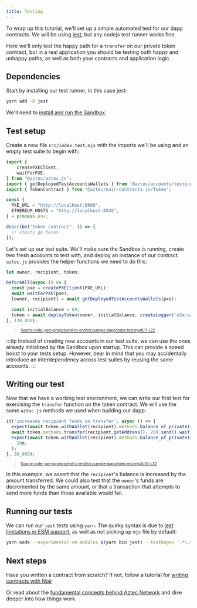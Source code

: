 ```yaml
---
title: Testing
---
```


To wrap up this tutorial, we'll set up a simple automated test for our dapp contracts. We will be using [jest](https://jestjs.io/), but any nodejs test runner works fine.

Here we'll only test the happy path for a `transfer` on our private token contract, but in a real application you should be testing both happy and unhappy paths, as well as both your contracts and application logic.

## Dependencies

Start by installing our test runner, in this case jest:

```sh
yarn add -D jest
```

We'll need to [install and run the Sandbox](../../../../getting_started.md).

## Test setup

Create a new file `src/index.test.mjs` with the imports we'll be using and an empty test suite to begin with:

```js
import {
    createPXEClient,
    waitForPXE,
} from "@aztec/aztec.js";
import { getDeployedTestAccountsWallets } from '@aztec/accounts/testing';
import { TokenContract } from "@aztec/noir-contracts.js/Token";

const {
  PXE_URL = "http://localhost:8080",
  ETHEREUM_HOSTS = "http://localhost:8545",
} = process.env;

describe("token contract", () => {
  // <tests go here>
});
```

Let's set up our test suite. We'll make sure the Sandbox is running, create two fresh accounts to test with, and deploy an instance of our contract. `aztec.js` provides the helper functions we need to do this:

```javascript title="setup" showLineNumbers
let owner, recipient, token;

beforeAll(async () => {
  const pxe = createPXEClient(PXE_URL);
  await waitForPXE(pxe);
  [owner, recipient] = await getDeployedTestAccountsWallets(pxe);

  const initialBalance = 69;
  token = await deployToken(owner, initialBalance, createLogger('e2e:sample_dapp'));
}, 120_000);
```
> <sup><sub><a href="https://github.com/AztecProtocol/aztec-packages/blob/v0.86.0/yarn-project/end-to-end/src/sample-dapp/index.test.mjs#L11-L22" target="_blank" rel="noopener noreferrer">Source code: yarn-project/end-to-end/src/sample-dapp/index.test.mjs#L11-L22</a></sub></sup>


:::tip
Instead of creating new accounts in our test suite, we can use the ones already initialized by the Sandbox upon startup. This can provide a speed boost to your tests setup. However, bear in mind that you may accidentally introduce an interdependency across test suites by reusing the same accounts.
:::

## Writing our test

Now that we have a working test environment, we can write our first test for exercising the `transfer` function on the token contract. We will use the same `aztec.js` methods we used when building our dapp:

```javascript title="test" showLineNumbers
it('increases recipient funds on transfer', async () => {
  expect(await token.withWallet(recipient).methods.balance_of_private(recipient.getAddress()).simulate()).toEqual(0n);
  await token.methods.transfer(recipient.getAddress(), 20).send().wait();
  expect(await token.withWallet(recipient).methods.balance_of_private(recipient.getAddress()).simulate()).toEqual(
    20n,
  );
}, 30_000);
```
> <sup><sub><a href="https://github.com/AztecProtocol/aztec-packages/blob/v0.86.0/yarn-project/end-to-end/src/sample-dapp/index.test.mjs#L24-L32" target="_blank" rel="noopener noreferrer">Source code: yarn-project/end-to-end/src/sample-dapp/index.test.mjs#L24-L32</a></sub></sup>


In this example, we assert that the `recipient`'s balance is increased by the amount transferred. We could also test that the `owner`'s funds are decremented by the same amount, or that a transaction that attempts to send more funds than those available would fail.

## Running our tests

We can run our `jest` tests using `yarn`. The quirky syntax is due to [jest limitations in ESM support](https://jestjs.io/docs/ecmascript-modules), as well as not picking up `mjs` file by default:

```sh
yarn node --experimental-vm-modules $(yarn bin jest) --testRegex '.*\.test\.mjs$'
```

## Next steps

Have you written a contract from scratch? If not, follow a tutorial for [writing contracts with Noir](../../contract_tutorials/counter_contract.md)

Or read about the [fundamental concepts behind Aztec Network](../../../../../aztec) and dive deeper into how things work.
